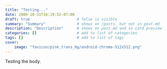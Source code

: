 ```yaml
---
title: "Testing..."
date: 2000-10-31T16:19:52-07:00
draft: true                     # false is visible
summary: "Summary"              # shows on /posts, but not in post.md
description: "Description"      # shows on post.md and in card preview
categories: []                  # add to list of categories
tags: []                        # add to list of tags
cover:
    image: "favicon/pink_trans_bg/android-chrome-512x512.png"
---
```


Testing the body.